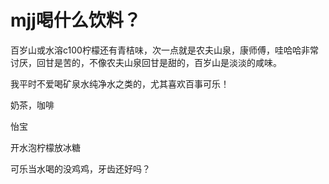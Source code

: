 # mjj喝什么饮料？


百岁山或水溶c100柠檬还有青桔味，次一点就是农夫山泉，康师傅，哇哈哈非常讨厌，回甘是苦的，不像农夫山泉回甘是甜的，百岁山是淡淡的咸味。

我平时不爱喝矿泉水纯净水之类的，尤其喜欢百事可乐！<img src="static/image/smiley/yct/002.gif" smilieid="30" border="0" alt="" />

奶茶，咖啡<img src="static/image/smiley/yct/010.gif" smilieid="41" border="0" alt="" />

怡宝<img id="aimg_F1XkA" onclick="zoom(this, this.src, 0, 0, 0)" class="zoom" src="https://cdn.jsdelivr.net/gh/hishis/forum-master/public/images/patch.gif" onmouseover="img_onmouseoverfunc(this)" onload="thumbImg(this)" border="0" alt="" />

开水泡柠檬放冰糖

<img src="static/image/smiley/default/lol.gif" smilieid="12" border="0" alt="" />可乐当水喝的没鸡鸡，牙齿还好吗？
